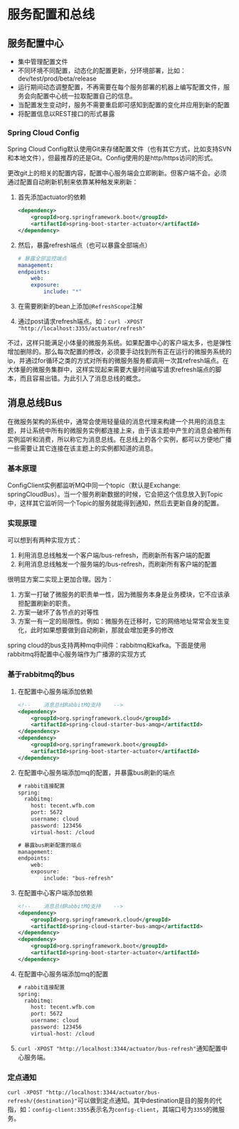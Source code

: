 # 服务配置和总线

## 服务配置中心

- 集中管理配置文件
- 不同环境不同配置，动态化的配置更新，分环境部署，比如：dev/test/prod/beta/release
- 运行期间动态调整配置，不再需要在每个服务部署的机器上编写配置文件，服务会向配置中心统一拉取配置自己的信息。
- 当配置发生变动时，服务不需要重启即可感知到配置的变化并应用到新的配置
- 将配置信息以REST接口的形式暴露

### Spring Cloud Config

Spring Cloud Config默认使用Git来存储配置文件（也有其它方式，比如支持SVN和本地文件），但最推荐的还是Git。Config使用的是http/https访问的形式。

更改git上的相关的配置内容，配置中心服务端会立即刷新。但客户端不会。必须通过配置自动刷新机制来依靠某种触发来刷新：

1. 首先添加actuator的依赖

    ```xml
    <dependency>
        <groupId>org.springframework.boot</groupId>
        <artifactId>spring-boot-starter-actuator</artifactId>
    </dependency>
    ```

2. 然后，暴露refresh端点（也可以暴露全部端点）

    ```yml
    # 暴露全部监控端点
    management:
    endpoints:
        web:
        exposure:
            include: "*"
    ```

3. 在需要刷新的bean上添加`@RefreshScope`注解
4. 通过post请求refresh端点。如：`curl -XPOST "http://localhost:3355/actuator/refresh"`

不过，这样只能满足小体量的微服务系统。如果配置中心的客户端太多，也是弹性增加删除的。那么每次配置的修改，必须要手动找到所有正在运行的微服务系统的ip，并通过for循环之类的方式对所有的微服务服务都调用一次其refresh端点。在大体量的微服务集群中，这样实现起来需要大量时间编写请求refresh端点的脚本，而且容易出错。为此引入了消息总线的概念。

## 消息总线Bus

在微服务架构的系统中，通常会使用轻量级的消息代理来构建一个共用的消息主题，并让系统中所有的微服务实例都连接上来，由于该主题中产生的消息会被所有实例监听和消费，所以称它为消息总线。在总线上的各个实例，都可以方便地广播一些需要让其它连接在该主题上的实例都知道的消息。

### 基本原理

ConfigClient实例都监听MQ中同一个topic（默认是Exchange: springCloudBus）。当一个服务刷新数据的时候，它会把这个信息放入到Topic中，这样其它监听同一个Topic的服务就能得到通知，然后去更新自身的配置。

### 实现原理

可以想到有两种实现方式：

1. 利用消息总线触发一个客户端/bus-refresh，而刷新所有客户端的配置
2. 利用消息总线触发一个服务端的/bus-refresh，而刷新所有客户端的配置

很明显方案二实现上更加合理。因为：

1. 方案一打破了微服务的职责单一性，因为微服务本身是业务模块，它不应该承担配置刷新的职责。
2. 方案一破坏了各节点的对等性
3. 方案一有一定的局限性。例如：微服务在迁移时，它的网络地址常常会发生变化，此时如果想要做到自动刷新，那就会增加更多的修改

spring cloud的bus支持两种mq中间件：rabbitmq和kafka。下面是使用rabbitmq将配置中心服务端作为广播源的实现方式

### 基于rabbitmq的bus

1. 在配置中心服务端添加依赖

    ```xml
    <!--    消息总线RabbitMQ支持    -->
    <dependency>
        <groupId>org.springframework.cloud</groupId>
        <artifactId>spring-cloud-starter-bus-amqp</artifactId>
    </dependency>
    <dependency>
        <groupId>org.springframework.boot</groupId>
        <artifactId>spring-boot-starter-actuator</artifactId>
    </dependency>
    ```

2. 在配置中心服务端添加mq的配置，并暴露bus刷新的端点

    ```xml
    # rabbit连接配置
    spring:
      rabbitmq:
        host: tecent.wfb.com
        port: 5672
        username: cloud
        password: 123456
        virtual-host: /cloud

    # 暴露bus刷新配置的端点
    management:
    endpoints:
        web:
        exposure:
            include: "bus-refresh"
    ```

3. 在配置中心客户端添加依赖

    ```xml
    <!--    消息总线RabbitMQ支持    -->
    <dependency>
        <groupId>org.springframework.cloud</groupId>
        <artifactId>spring-cloud-starter-bus-amqp</artifactId>
    </dependency>
    <dependency>
        <groupId>org.springframework.boot</groupId>
        <artifactId>spring-boot-starter-actuator</artifactId>
    </dependency>
    ```

4. 在配置中心服务端添加mq的配置

    ```xml
    # rabbit连接配置
    spring:
      rabbitmq:
        host: tecent.wfb.com
        port: 5672
        username: cloud
        password: 123456
        virtual-host: /cloud
    ```

5. `curl -XPOST "http://localhost:3344/actuator/bus-refresh"`通知配置中心服务端。

### 定点通知

`curl -XPOST "http://localhost:3344/actuator/bus-refresh/{destination}"`可以做到定点通知。其中destination是目的服务的代指，如：`config-client:3355`表示名为`config-client`，其端口号为`3355`的微服务。
